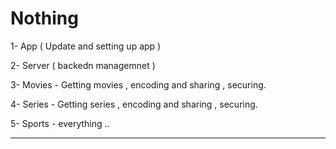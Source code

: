 # Nothing

1- App ( Update and setting up app )

2- Server ( backedn managemnet )

3- Movies - Getting movies , encoding and sharing , securing. 

4- Series - Getting series , encoding and sharing , securing. 

5- Sports - everything ..

----------------------------------------------------------
